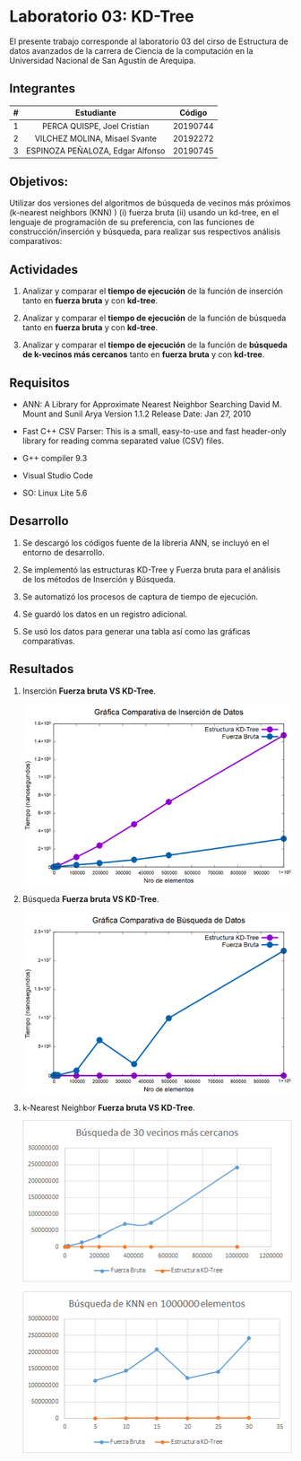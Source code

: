 # Laboratorio 03: KD-Tree

El presente trabajo corresponde al laboratorio 03 del cirso de Estructura de datos avanzados de la carrera de Ciencia de la computación en la Universidad Nacional de San Agustín de Arequipa.

## Integrantes

| # |Estudiante | Código  |
| :---:   | :-: | :-: |
|1 |PERCA QUISPE, Joel Cristian | 20190744 |
|2 |VILCHEZ MOLINA, Misael Svante | 20192272 |
|3 |ESPINOZA PEÑALOZA, Edgar Alfonso | 20190745 |


## Objetivos:

Utilizar dos versiones del algoritmos de búsqueda de vecinos más próximos (k-nearest neighbors (KNN) ) (i)
fuerza bruta (ii) usando un kd-tree, en el lenguaje de programación de su preferencia, con las funciones de
construcción/inserción y búsqueda, para realizar sus respectivos análisis comparativos:


## Actividades

1. Analizar y comparar el **tiempo de ejecución** de la función de inserción tanto en **fuerza bruta** y con **kd-tree**.

2. Analizar y comparar el **tiempo de ejecución** de la función de búsqueda tanto en **fuerza bruta** y con **kd-tree**.

3. Analizar y comparar el **tiempo de ejecución** de la función de **búsqueda de  k-vecinos más cercanos** tanto en **fuerza bruta** y con **kd-tree**.  

## Requisitos

* ANN: A Library for
Approximate Nearest Neighbor Searching
David M. Mount and Sunil Arya
Version 1.1.2
Release Date: Jan 27, 2010


* Fast C++ CSV Parser: This is a small, easy-to-use and fast header-only library for reading comma separated value (CSV) files.

* G++ compiler 9.3

* Visual Studio Code

* SO: Linux Lite 5.6

## Desarrollo

1. Se descargó los códigos fuente de la libreria ANN, se incluyó en el entorno de desarrollo.

2. Se implementó las estructuras KD-Tree y Fuerza bruta para el análisis de los métodos de Inserción y Búsqueda.

3. Se automatizó los procesos de captura de tiempo de ejecución.

4. Se guardó los datos en un registro adicional.

5. Se usó los datos para generar una tabla así como las gráficas comparativas.

## Resultados

1. Inserción **Fuerza bruta VS KD-Tree**.

    ![Image1](docs/01_insert_times.png)

1. Búsqueda **Fuerza bruta VS KD-Tree**.

    ![Image2](docs/02_search_times.png)

1. k-Nearest Neighbor **Fuerza bruta VS KD-Tree**.

    ![Image3](docs/07_30vecinos.png)

    ![Image3](docs/18_1000000elementos.png)